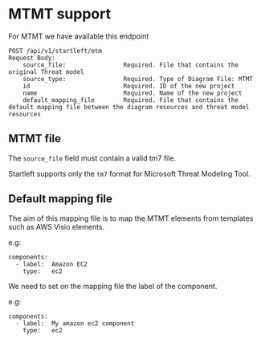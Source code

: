 # MTMT support
For MTMT we have available this endpoint
```
POST /api/v1/startleft/etm
Request Body:
    source_file:                Required. File that contains the original Threat model
    source_type:                Required. Type of Diagram File: MTMT
    id                          Required. ID of the new project
    name                        Required. Name of the new project
    default_mapping_file        Required. File that contains the default mapping file between the diagram resources and threat model resources
```

## MTMT file
The `source_file` field must contain a valid tm7 file.

Startleft supports only the `tm7` format for Microsoft Threat Modeling Tool. 


## Default mapping file
The aim of this mapping file is to map the MTMT elements from templates such as AWS Visio elements.

e.g: 
```commandline
components:
  - label:  Amazon EC2
    type:   ec2
```
We need to set on the mapping file the label of the component.

e.g: 
```commandline
components:
  - label:  My amazon ec2 component
    type:   ec2
```
